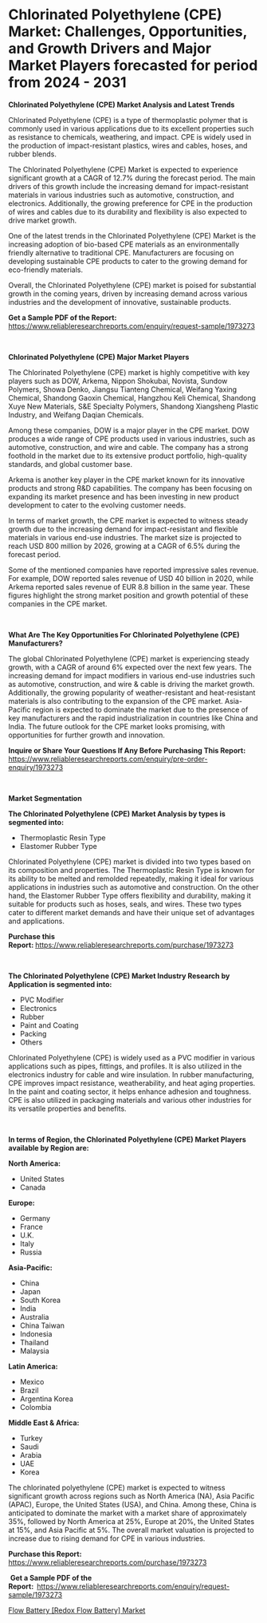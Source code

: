 <p><h1>Chlorinated Polyethylene (CPE) Market: Challenges, Opportunities, and Growth Drivers and Major Market Players forecasted for period from 2024 - 2031</h1></p><p><strong>Chlorinated Polyethylene (CPE) Market Analysis and Latest Trends</strong></p>
<p><p>Chlorinated Polyethylene (CPE) is a type of thermoplastic polymer that is commonly used in various applications due to its excellent properties such as resistance to chemicals, weathering, and impact. CPE is widely used in the production of impact-resistant plastics, wires and cables, hoses, and rubber blends.</p><p>The Chlorinated Polyethylene (CPE) Market is expected to experience significant growth at a CAGR of 12.7% during the forecast period. The main drivers of this growth include the increasing demand for impact-resistant materials in various industries such as automotive, construction, and electronics. Additionally, the growing preference for CPE in the production of wires and cables due to its durability and flexibility is also expected to drive market growth.</p><p>One of the latest trends in the Chlorinated Polyethylene (CPE) Market is the increasing adoption of bio-based CPE materials as an environmentally friendly alternative to traditional CPE. Manufacturers are focusing on developing sustainable CPE products to cater to the growing demand for eco-friendly materials.</p><p>Overall, the Chlorinated Polyethylene (CPE) market is poised for substantial growth in the coming years, driven by increasing demand across various industries and the development of innovative, sustainable products.</p></p>
<p><strong>Get a Sample PDF of the Report:&nbsp;</strong> <a href="https://www.reliableresearchreports.com/enquiry/request-sample/1973273">https://www.reliableresearchreports.com/enquiry/request-sample/1973273</a></p>
<p>&nbsp;</p>
<p><strong>Chlorinated Polyethylene (CPE) Major Market Players</strong></p>
<p><p>The Chlorinated Polyethylene (CPE) market is highly competitive with key players such as DOW, Arkema, Nippon Shokubai, Novista, Sundow Polymers, Showa Denko, Jiangsu Tianteng Chemical, Weifang Yaxing Chemical, Shandong Gaoxin Chemical, Hangzhou Keli Chemical, Shandong Xuye New Materials, S&E Specialty Polymers, Shandong Xiangsheng Plastic Industry, and Weifang Daqian Chemicals.</p><p>Among these companies, DOW is a major player in the CPE market. DOW produces a wide range of CPE products used in various industries, such as automotive, construction, and wire and cable. The company has a strong foothold in the market due to its extensive product portfolio, high-quality standards, and global customer base.</p><p>Arkema is another key player in the CPE market known for its innovative products and strong R&D capabilities. The company has been focusing on expanding its market presence and has been investing in new product development to cater to the evolving customer needs.</p><p>In terms of market growth, the CPE market is expected to witness steady growth due to the increasing demand for impact-resistant and flexible materials in various end-use industries. The market size is projected to reach USD 800 million by 2026, growing at a CAGR of 6.5% during the forecast period.</p><p>Some of the mentioned companies have reported impressive sales revenue. For example, DOW reported sales revenue of USD 40 billion in 2020, while Arkema reported sales revenue of EUR 8.8 billion in the same year. These figures highlight the strong market position and growth potential of these companies in the CPE market.</p></p>
<p>&nbsp;</p>
<p><strong>What Are The Key Opportunities For Chlorinated Polyethylene (CPE) Manufacturers?</strong></p>
<p><p>The global Chlorinated Polyethylene (CPE) market is experiencing steady growth, with a CAGR of around 6% expected over the next few years. The increasing demand for impact modifiers in various end-use industries such as automotive, construction, and wire & cable is driving the market growth. Additionally, the growing popularity of weather-resistant and heat-resistant materials is also contributing to the expansion of the CPE market. Asia-Pacific region is expected to dominate the market due to the presence of key manufacturers and the rapid industrialization in countries like China and India. The future outlook for the CPE market looks promising, with opportunities for further growth and innovation.</p></p>
<p><strong>Inquire or Share Your Questions If Any Before Purchasing This Report:</strong> <a href="https://www.reliableresearchreports.com/enquiry/pre-order-enquiry/1973273">https://www.reliableresearchreports.com/enquiry/pre-order-enquiry/1973273</a></p>
<p>&nbsp;</p>
<p><strong>Market Segmentation</strong></p>
<p><strong>The Chlorinated Polyethylene (CPE) Market Analysis by types is segmented into:</strong></p>
<p><ul><li>Thermoplastic Resin Type</li><li>Elastomer Rubber Type</li></ul></p>
<p><p>Chlorinated Polyethylene (CPE) market is divided into two types based on its composition and properties. The Thermoplastic Resin Type is known for its ability to be melted and remolded repeatedly, making it ideal for various applications in industries such as automotive and construction. On the other hand, the Elastomer Rubber Type offers flexibility and durability, making it suitable for products such as hoses, seals, and wires. These two types cater to different market demands and have their unique set of advantages and applications.</p></p>
<p><strong>Purchase this Report:&nbsp;</strong><a href="https://www.reliableresearchreports.com/purchase/1973273">https://www.reliableresearchreports.com/purchase/1973273</a></p>
<p>&nbsp;</p>
<p><strong>The Chlorinated Polyethylene (CPE) Market Industry Research by Application is segmented into:</strong></p>
<p><ul><li>PVC Modifier</li><li>Electronics</li><li>Rubber</li><li>Paint and Coating</li><li>Packing</li><li>Others</li></ul></p>
<p><p>Chlorinated Polyethylene (CPE) is widely used as a PVC modifier in various applications such as pipes, fittings, and profiles. It is also utilized in the electronics industry for cable and wire insulation. In rubber manufacturing, CPE improves impact resistance, weatherability, and heat aging properties. In the paint and coating sector, it helps enhance adhesion and toughness. CPE is also utilized in packaging materials and various other industries for its versatile properties and benefits.</p></p>
<p>&nbsp;</p>
<p><strong>In terms of Region, the Chlorinated Polyethylene (CPE) Market Players available by Region are:</strong></p>
<p>
    <p> <strong> North America: </strong>
        <ul>
            <li>United States</li>
            <li>Canada</li>
        </ul>
        </p> 
    <p> <strong> Europe: </strong>
        <ul>
            <li>Germany</li>
            <li>France</li>
            <li>U.K.</li>
            <li>Italy</li>
            <li>Russia</li>
        </ul>
        </p> 
    <p> <strong> Asia-Pacific: </strong>
        <ul>
            <li>China</li>
            <li>Japan</li>
            <li>South Korea</li>
            <li>India</li>
            <li>Australia</li>
            <li>China Taiwan</li>
            <li>Indonesia</li>
            <li>Thailand</li>
            <li>Malaysia</li>
        </ul>
        </p> 
    <p> <strong> Latin America: </strong>
        <ul>
            <li>Mexico</li>
            <li>Brazil</li>
            <li>Argentina Korea</li>
            <li>Colombia</li>
        </ul>
        </p> 
    <p> <strong> Middle East & Africa: </strong>
        <ul>
            <li>Turkey</li>
            <li>Saudi</li>
            <li>Arabia</li>
            <li>UAE</li>
            <li>Korea</li>
        </ul>
    </p>
    </p>
<p><p>The chlorinated polyethylene (CPE) market is expected to witness significant growth across regions such as North America (NA), Asia Pacific (APAC), Europe, the United States (USA), and China. Among these, China is anticipated to dominate the market with a market share of approximately 35%, followed by North America at 25%, Europe at 20%, the United States at 15%, and Asia Pacific at 5%. The overall market valuation is projected to increase due to rising demand for CPE in various industries.</p></p>
<p><strong>Purchase this Report: </strong><a href="https://www.reliableresearchreports.com/purchase/1973273">https://www.reliableresearchreports.com/purchase/1973273</a></p>
<p>&nbsp;<strong>Get a Sample PDF of the Report:&nbsp;&nbsp;</strong><a href="https://www.reliableresearchreports.com/enquiry/request-sample/1973273">https://www.reliableresearchreports.com/enquiry/request-sample/1973273</a></p>
<p><strong></strong></p>
<p><p><a href="https://metal-farmhouse-e95.notion.site/Flow-Battery-Redox-Flow-Battery-Market-Research-Report-Provides-Critical-Insights-that-can-help-Sh-6fc57ba597bc4224927d9e6c05561f8c">Flow Battery [Redox Flow Battery] Market</a></p></p>